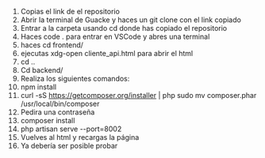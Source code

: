 1. Copias el link de el repositorio
2. Abrir la terminal de Guacke y haces un git clone con el link copiado
3. Entrar a la carpeta usando cd donde has copiado el repositorio
4. Haces code . para entrar en VSCode y abres una terminal
5. haces cd frontend/
6. ejecutas xdg-open cliente_api.html para abrir el html
7. cd ..
8. Cd backend/
9. Realiza los siguientes comandos:
10. npm install
11. curl -sS https://getcomposer.org/installer | php
sudo mv composer.phar /usr/local/bin/composer
12. Pedira una contraseña
13. composer install
14. php artisan serve --port=8002
15. Vuelves al html y recargas la página
16. Ya debería ser posible probar
